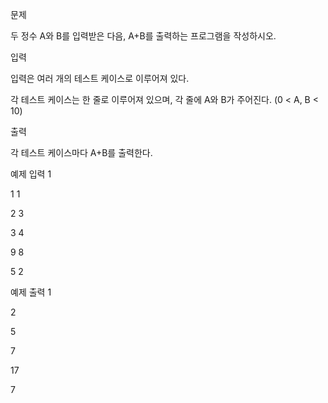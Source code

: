 문제

두 정수 A와 B를 입력받은 다음, A+B를 출력하는 프로그램을 작성하시오.

입력

입력은 여러 개의 테스트 케이스로 이루어져 있다.

각 테스트 케이스는 한 줄로 이루어져 있으며, 각 줄에 A와 B가 주어진다. (0 < A, B < 10)

출력

각 테스트 케이스마다 A+B를 출력한다.

예제 입력 1

1 1

2 3

3 4

9 8

5 2

예제 출력 1

2

5

7

17

7
